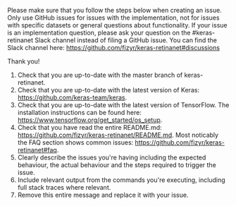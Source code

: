 Please make sure that you follow the steps below when creating an issue.
Only use GitHub issues for issues with the implementation, not for issues with specific datasets or general questions about functionality.
If your issue is an implementation question, please ask your question on the #keras-retinanet Slack channel instead of filing a GitHub issue.
You can find the Slack channel here: https://github.com/fizyr/keras-retinanet#discussions

Thank you!

1. Check that you are up-to-date with the master branch of keras-retinanet.
2. Check that you are up-to-date with the latest version of Keras: https://github.com/keras-team/keras.
3. Check that you are up-to-date with the latest version of TensorFlow.
   The installation instructions can be found here: https://www.tensorflow.org/get_started/os_setup.
4. Check that you have read the entire README.md: https://github.com/fizyr/keras-retinanet/README.md.
   Most noticably the FAQ section shows common issues: https://github.com/fizyr/keras-retinanet#faq.
5. Clearly describe the issues you're having including the expected behaviour, the actual behaviour
   and the steps required to trigger the issue.
6. Include relevant output from the commands you're executing, including full stack traces where relevant.
7. Remove this entire message and replace it with your issue.
